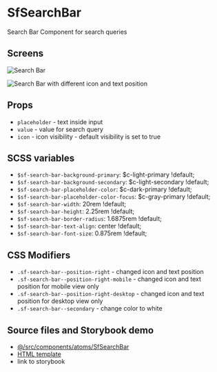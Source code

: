 # SfSearchBar
Search Bar Component for search queries
## Screens

![Search Bar](https://user-images.githubusercontent.com/34887212/57677851-197e7c80-7628-11e9-96c4-b794d797ed8d.png)

![Search Bar with different icon and text position ](https://user-images.githubusercontent.com/34887212/57677827-0d92ba80-7628-11e9-9fb1-57b5ce5b4d8d.png)

## Props
- `placeholder` - text inside input 
- `value` - value for search query
- `icon` - icon visibility - default visibility is set to true

## SCSS variables

- `$sf-search-bar-background-primary`: $c-light-primary !default;
- `$sf-search-bar-background-secondary`: $c-light-secondary !default;
- `$sf-search-bar-placeholder-color`: $c-dark-primary !default;
- `$sf-search-bar-placeholder-color-focus`: $c-gray-primary !default;
- `$sf-search-bar-width`: 20rem !default;
- `$sf-search-bar-height`: 2.25rem !default;
- `$sf-search-bar-border-radius`: 1.6875rem !default;
- `$sf-search-bar-text-align`: center !default;
- `$sf-search-bar-font-size`: 0.875rem !default;

## CSS Modifiers

- `.sf-search-bar--position-right` - changed icon and text position
- `.sf-search-bar--position-right-mobile` - changed icon and text position for mobile view only
- `.sf-search-bar--position-right-desktop` - changed icon and text position for desktop view only
- `.sf-search-bar--secondary` - change color to white

## Source files and Storybook demo

- [@/src/components/atoms/SfSearchBar](https://github.com/DivanteLtd/storefront-ui/tree/master/src/components/atoms/SfSearchBar)
- [HTML template](https://github.com/DivanteLtd/storefront-ui/tree/master/src/components/atoms/SfSearchBar/SfSearchBar.html)
- link to storybook
